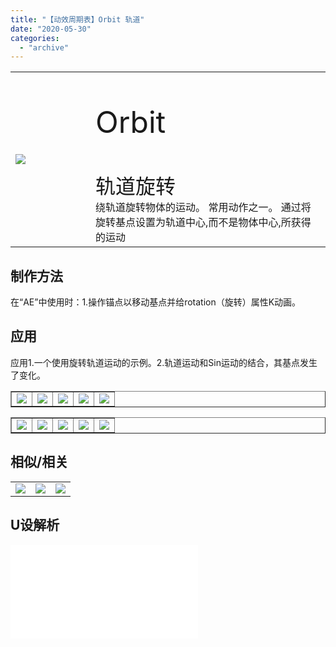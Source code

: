 ```yaml
---
title: "【动效周期表】Orbit 轨道"
date: "2020-05-30"
categories: 
  - "archive"
---
```


<table style="border-collapse: collapse; width: 100%;"><tbody class="table1"><tr><td style="width: 25.4125%;"><img src="https://mir.yuelili.com/user/AE/mg/foxcodex/Orbit.gif"></td><td style="width: 93.8898%;"><p style="font-size: 36pt;">Orbit</p><div></div><span style="font-size: 24pt;">轨道旋转</span><div></div>绕轨道旋转物体的运动。 常用动作之一。 通过将旋转基点设置为轨道中心,而不是物体中心,所获得的运动</td></tr></tbody></table>

## 制作方法

在“AE”中使用时：1.操作锚点以移动基点并给rotation（旋转）属性K动画。

## 应用

应用1.一个使用旋转轨道运动的示例。2.轨道运动和Sin运动的结合，其基点发生了变化。

<table style="border-collapse: collapse;" border="1"><tbody class="table1"><tr><td><a href="https://www.yuelili.com/archive//orbit/"><img src="https://mir.yuelili.com/user/AE/mg/foxcodex/Orbit.gif"></a></td><td><img src="https://mir.yuelili.com/user/AE/mg/foxcodex/plus.png"></td><td><a href="https://www.yuelili.com/archive//scale/"><img src="https://mir.yuelili.com/user/AE/mg/foxcodex/Scale.gif"></a></td><td><img src="https://mir.yuelili.com/user/AE/mg/foxcodex/tri.png"></td><td><img src="https://mir.yuelili.com/user/AE/mg/foxcodex/Orbit-Ex001.gif"></td></tr></tbody></table>

<table style="border-collapse: collapse;" border="1"><tbody class="table1"><tr><td><a href="https://www.yuelili.com/archive//orbit/"><img src="https://mir.yuelili.com/user/AE/mg/foxcodex/Orbit.gif"></a></td><td><img src="https://mir.yuelili.com/user/AE/mg/foxcodex/plus.png"></td><td><a href="https://www.yuelili.com/archive//scale/"><img src="https://mir.yuelili.com/user/AE/mg/foxcodex/Sin.gif"></a></td><td><img src="https://mir.yuelili.com/user/AE/mg/foxcodex/tri.png"></td><td><img src="https://mir.yuelili.com/user/AE/mg/foxcodex/Sin-Ex001.gif"></td></tr></tbody></table>

## 相似/相关

<table style="border-collapse: collapse;"><tbody class="table1"><tr><td><a href="https://www.yuelili.com/archive//rotate/"><img src="https://mir.yuelili.com/user/AE/mg/foxcodex/Rotate.gif"></a></td><td><a href="https://www.yuelili.com/archive//offset/"><img src="https://mir.yuelili.com/user/AE/mg/foxcodex/Offset.gif"></a></td><td><a href="https://www.yuelili.com/archive//symscale/"><img src="https://mir.yuelili.com/user/AE/mg/foxcodex/SymScale.gif"></a></td></tr></tbody></table>

## U设解析

<iframe src="//player.bilibili.com/player.html?aid=12093732&amp;bvid=BV1ax411q7KW&amp;cid=19949164&amp;page=1" scrolling="no" border="0" frameborder="no" framespacing="0" allowfullscreen="true"></iframe>
